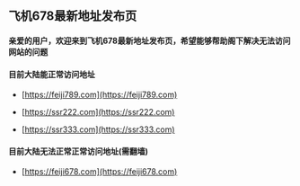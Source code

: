 ## 飞机678最新地址发布页

#### 亲爱的用户，欢迎来到飞机678最新地址发布页，希望能够帮助阁下解决无法访问网站的问题

#### 目前大陆能正常访问地址
* [https://feiji789.com](https://feiji789.com)

* [https://ssr222.com](https://ssr222.com)

* [https://ssr333.com](https://ssr333.com)

#### 目前大陆无法正常正常访问地址(需翻墙)

* [https://feiji678.com](https://feiji678.com)
